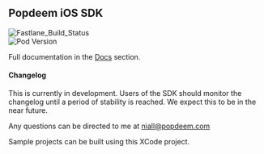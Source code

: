 ## Popdeem iOS SDK

![Fastlane_Build_Status](https://img.shields.io/badge/Build-Failing-red.svg)  
![Pod Version](https://img.shields.io/cocoapods/v/PopdeemSDK.svg)

Full documentation in the [Docs](https://github.com/Popdeem/Popdeem-SDK-iOS/tree/master/Docs "iOS Docs") section.

#### Changelog

This is currently in development. Users of the SDK should monitor the changelog until a period of stability is reached. We expect this to be in the near future.

Any questions can be directed to me at niall@popdeem.com

Sample projects can be built using this XCode project.
